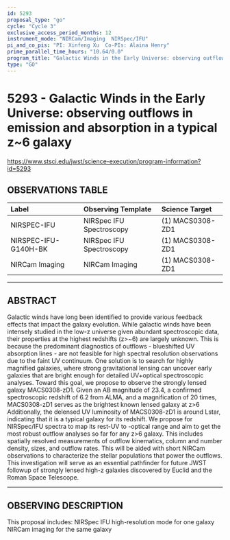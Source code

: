 ```yaml
---
id: 5293
proposal_type: "go"
cycle: "Cycle 3"
exclusive_access_period_months: 12
instrument_mode: "NIRCam/Imaging  NIRSpec/IFU"
pi_and_co_pis: "PI: Xinfeng Xu  Co-PIs: Alaina Henry"
prime_parallel_time_hours: "10.64/0.0"
program_title: "Galactic Winds in the Early Universe: observing outflows in emission and absorption in a typical z~6 galaxy"
type: "GO"
---
```

# 5293 - Galactic Winds in the Early Universe: observing outflows in emission and absorption in a typical z~6 galaxy
https://www.stsci.edu/jwst/science-execution/program-information?id=5293
## OBSERVATIONS TABLE
| Label                      | Observing Template         | Science Target   |
| :------------------------- | :------------------------- | :--------------- |
| NIRSPEC-IFU                | NIRSpec IFU Spectroscopy   | (1) MACS0308-ZD1 |
| NIRSPEC-IFU-G140H-BK       | NIRSpec IFU Spectroscopy   | (1) MACS0308-ZD1 |
| NIRCam Imaging             | NIRCam Imaging             | (1) MACS0308-ZD1 |

---

## ABSTRACT

Galactic winds have long been identified to provide various feedback effects that impact the galaxy evolution. While galactic winds have been intensely studied in the low-z universe given abundant spectroscopic data, their properties at the highest redshifts (z>~6) are largely unknown. This is because the predominant diagnostics of outflows - blueshifted UV absorption lines - are not feasible for high spectral resolution observations due to the faint UV continuum. One solution is to search for highly magnified galaxies, where strong gravitational lensing can uncover early galaxies that are bright enough for detailed UV+optical spectroscopic analyses. Toward this goal, we propose to observe the strongly lensed galaxy MACS0308-zD1. Given an AB magnitude of 23.4, a confirmed spectroscopic redshift of 6.2 from ALMA, and a magnification of 20 times, MACS0308-zD1 serves as the brightest known lensed galaxy at z>6 Additionally, the delensed UV luminosity of MACS0308-zD1 is around Lstar, indicating that it is a typical galaxy for its redshift. We propose for NIRSpec/IFU spectra to map its rest-UV to -optical range and aim to get the most robust outflow analyses so far for any z>6 galaxy. This includes spatially resolved measurements of outflow kinematics, column and number density, sizes, and outflow rates. This will be aided with short NIRCam observations to characterize the stellar populations that power the outflows. This investigation will serve as an essential pathfinder for future JWST followup of strongly lensed high-z galaxies discovered by Euclid and the Roman Space Telescope.

---

## OBSERVING DESCRIPTION

This proposal includes:
NIRSpec IFU high-resolution mode for one galaxy
NIRCam imaging for the same galaxy
